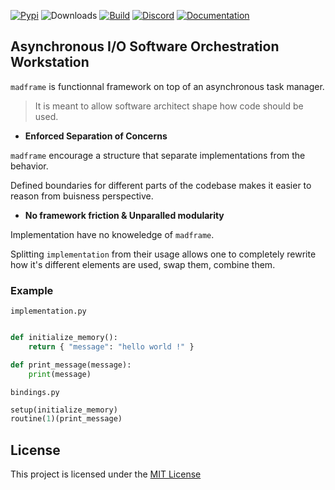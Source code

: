 [![Pypi](https://img.shields.io/pypi/v/madframe?color=white&style=for-the-badge&logo=pypi&logoColor=white)](https://pypi.org/project/madframe/)
![Downloads](https://img.shields.io/pypi/dd/madframe?style=for-the-badge)
[![Build](https://img.shields.io/github/actions/workflow/status/exorde-labs/madframe/test.yml?style=for-the-badge)](https://github.com/exorde-labs/madframe) 
[![Discord](https://img.shields.io/discord/1085963894641664203?label=Discord%20&style=for-the-badge&logo=discord&logoColor=white&color=white)](https://discord.gg/XNbmN9zumv)
[![Documentation](https://img.shields.io/badge/-documentation-white?style=for-the-badge)](https://exorde-labs.github.io/madframe)

## **A**synchronous **I**/**O** **S**oftware **O**rchestration **W**orkstation

`madframe` is functionnal framework on top of an asynchronous task manager.

> It is meant to allow software architect shape how code should be used.

- **Enforced Separation of Concerns** 

`madframe` encourage a structure that separate implementations from the behavior.

Defined boundaries for different parts of the codebase makes it easier to reason from buisness perspective.

- **No framework friction & Unparalled modularity**

Implementation have no knoweledge of `madframe`.

Splitting `implementation` from their usage allows one to completely rewrite how it's different
elements are used, swap them, combine them.


### Example

`implementation.py`
```python

def initialize_memory():
    return { "message": "hello world !" }

def print_message(message):
    print(message)
```

`bindings.py`
```python
setup(initialize_memory)
routine(1)(print_message)
```

## License

This project is licensed under the [MIT License](https://opensource.org/license/mit/)
